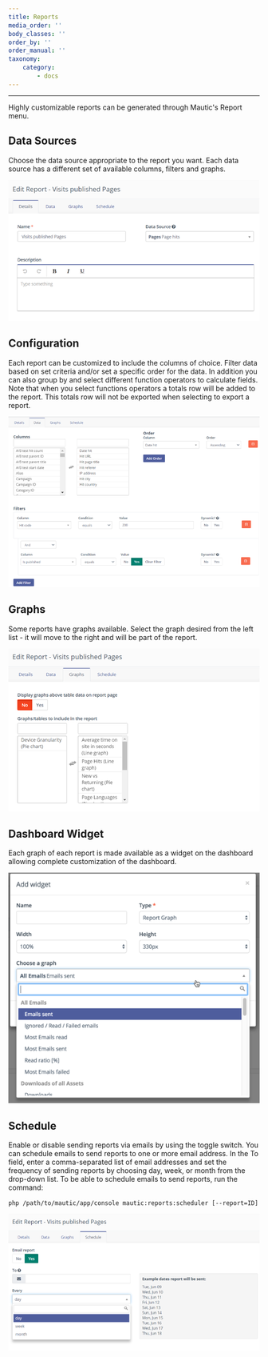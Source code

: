 ```yaml
---
title: Reports
media_order: ''
body_classes: ''
order_by: ''
order_manual: ''
taxonomy:
    category:
        - docs
---
```


-----------

Highly customizable reports can be generated through Mautic's Report menu.

## Data Sources

Choose the data source appropriate to the report you want. Each data source has a different set of available columns, filters and graphs.

![](data-source.png)

## Configuration

Each report can be customized to include the columns of choice. Filter data based on set criteria and/or set a specific order for the data.
In addition you can also group by and select different function operators to calculate fields. Note that when you select functions operators a totals row will be added to the report. This totals row will not be exported when selecting to export a report.

![](config.png)

## Graphs

Some reports have graphs available. Select the graph desired from the left list - it will move to the right and will be part of the report.

![](graphs.png)

## Dashboard Widget

Each graph of each report is made available as a widget on the dashboard allowing complete customization of the dashboard.

![](widget.png)

## Schedule

Enable or disable sending reports via emails by using the toggle switch. You can schedule emails to send reports to one or more email address. In the To field, enter a comma-separated list of email addresses and set the frequency of sending reports by choosing day, week, or month from the drop-down list. To be able to schedule emails to send reports, run the command:

```
php /path/to/mautic/app/console mautic:reports:scheduler [--report=ID]
```

![](schedule.png)
